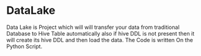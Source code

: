 # DataLake
Data Lake is Project which will will transfer your data from traditional Database to Hive Table automatically also if hive DDL is not present then it will create its hive DDL and then load the data. The Code is written On the Python Script.
